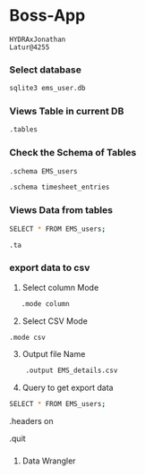 # Boss-App

```password
HYDRAxJonathan
Latur@4255
```

### Select database

```bash
sqlite3 ems_user.db
```

### Views Table in current DB

```bash
.tables
```

### Check the Schema of Tables

```bash
.schema EMS_users
```

```bash
.schema timesheet_entries
```

### Views Data from tables

```bash
SELECT * FROM EMS_users;
```

```bash
.ta
```

### export data to csv

1. Select column Mode

```bash
   .mode column
```

2. Select CSV Mode

```bash
.mode csv
```

3.  Output file Name

```bash
    .output EMS_details.csv
```

4. Query to get export data

```bash
SELECT * FROM EMS_users;
```

.headers on

.quit

###

1.  Data Wrangler
